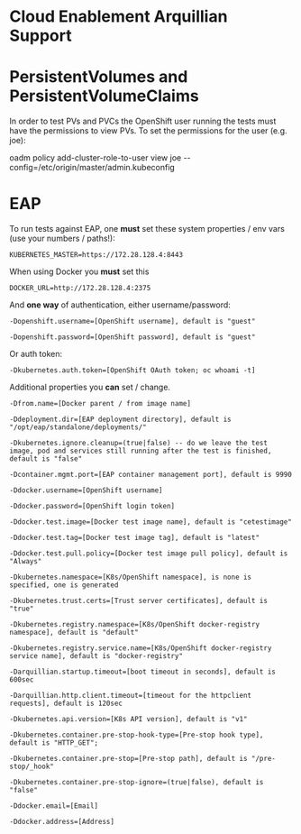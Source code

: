# Cloud Enablement Arquillian Support

# PersistentVolumes and PersistentVolumeClaims

In order to test PVs and PVCs the OpenShift user running the tests must have the permissions to view PVs. To set the permissions for the user (e.g. joe):

oadm policy add-cluster-role-to-user view joe --config=/etc/origin/master/admin.kubeconfig

# EAP

To run tests against EAP, one **must** set these system properties / env vars (use your numbers / paths!):

`KUBERNETES_MASTER=https://172.28.128.4:8443`

When using Docker you **must** set this

`DOCKER_URL=http://172.28.128.4:2375`

And **one way** of authentication, either username/password:

```
-Dopenshift.username=[OpenShift username], default is "guest"

-Dopenshift.password=[OpenShift password], default is "guest"
```

Or auth token:

`-Dkubernetes.auth.token=[OpenShift OAuth token; oc whoami -t]`

Additional properties you **can** set / change.

```
-Dfrom.name=[Docker parent / from image name]

-Ddeployment.dir=[EAP deployment directory], default is "/opt/eap/standalone/deployments/"

-Dkubernetes.ignore.cleanup=(true|false) -- do we leave the test image, pod and services still running after the test is finished, default is "false"

-Dcontainer.mgmt.port=[EAP container management port], default is 9990

-Ddocker.username=[OpenShift username]

-Ddocker.password=[OpenShift login token]

-Ddocker.test.image=[Docker test image name], default is "cetestimage"

-Ddocker.test.tag=[Docker test image tag], default is "latest"

-Ddocker.test.pull.policy=[Docker test image pull policy], default is "Always"

-Dkubernetes.namespace=[K8s/OpenShift namespace], is none is specified, one is generated

-Dkubernetes.trust.certs=[Trust server certificates], default is "true"

-Dkubernetes.registry.namespace=[K8s/OpenShift docker-registry namespace], default is "default"

-Dkubernetes.registry.service.name=[K8s/OpenShift docker-registry service name], default is "docker-registry"

-Darquillian.startup.timeout=[boot timeout in seconds], default is 600sec

-Darquillian.http.client.timeout=[timeout for the httpclient requests], default is 120sec

-Dkubernetes.api.version=[K8s API version], default is "v1"

-Dkubernetes.container.pre-stop-hook-type=[Pre-stop hook type], default is "HTTP_GET";

-Dkubernetes.container.pre-stop=[Pre-stop path], default is "/pre-stop/_hook"

-Dkubernetes.container.pre-stop-ignore=(true|false), default is "false"
 
-Ddocker.email=[Email]
 
-Ddocker.address=[Address]
```
